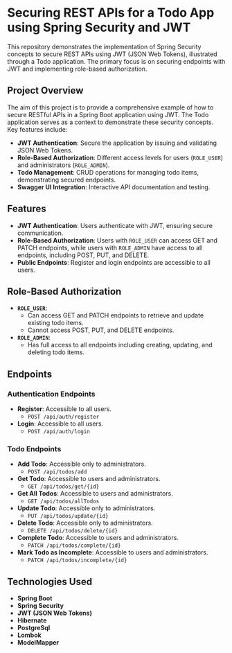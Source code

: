 # Securing REST APIs for a Todo App using Spring Security and JWT

This repository demonstrates the implementation of Spring Security concepts to secure REST APIs using JWT (JSON Web Tokens), illustrated through a Todo application. The primary focus is on securing endpoints with JWT and implementing role-based authorization.

## Project Overview

The aim of this project is to provide a comprehensive example of how to secure RESTful APIs in a Spring Boot application using JWT. The Todo application serves as a context to demonstrate these security concepts. Key features include:

- **JWT Authentication**: Secure the application by issuing and validating JSON Web Tokens.
- **Role-Based Authorization**: Different access levels for users (`ROLE_USER`) and administrators (`ROLE_ADMIN`).
- **Todo Management**: CRUD operations for managing todo items, demonstrating secured endpoints.
- **Swagger UI Integration**: Interactive API documentation and testing.

## Features

- **JWT Authentication**: Users authenticate with JWT, ensuring secure communication.
- **Role-Based Authorization**: Users with `ROLE_USER` can access GET and PATCH endpoints, while users with `ROLE_ADMIN` have access to all endpoints, including POST, PUT, and DELETE.
- **Public Endpoints**: Register and login endpoints are accessible to all users.

## Role-Based Authorization

- **`ROLE_USER`**: 
  - Can access GET and PATCH endpoints to retrieve and update existing todo items.
  - Cannot access POST, PUT, and DELETE endpoints.
- **`ROLE_ADMIN`**:
  - Has full access to all endpoints including creating, updating, and deleting todo items.

## Endpoints

### Authentication Endpoints

- **Register**: Accessible to all users.
  - `POST /api/auth/register`
- **Login**: Accessible to all users.
  - `POST /api/auth/login`

### Todo Endpoints

- **Add Todo**: Accessible only to administrators.
  - `POST /api/todos/add`
- **Get Todo**: Accessible to users and administrators.
  - `GET /api/todos/get/{id}`
- **Get All Todos**: Accessible to users and administrators.
  - `GET /api/todos/allTodos`
- **Update Todo**: Accessible only to administrators.
  - `PUT /api/todos/update/{id}`
- **Delete Todo**: Accessible only to administrators.
  - `DELETE /api/todos/delete/{id}`
- **Complete Todo**: Accessible to users and administrators.
  - `PATCH /api/todos/complete/{id}`
- **Mark Todo as Incomplete**: Accessible to users and administrators.
  - `PATCH /api/todos/incomplete/{id}`

## Technologies Used

- **Spring Boot**
- **Spring Security**
- **JWT (JSON Web Tokens)**
- **Hibernate**
- **PostgreSql**
- **Lombok**
- **ModelMapper**

